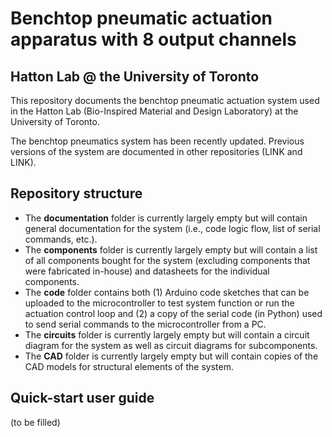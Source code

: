 # Benchtop pneumatic actuation apparatus with 8 output channels
## Hatton Lab @ the University of Toronto

This repository documents the benchtop pneumatic actuation system used in the Hatton Lab (Bio-Inspired Material and Design Laboratory) at the University of Toronto.

The benchtop pneumatics system has been recently updated. Previous versions of the system are documented in other repositories (LINK and LINK).

## Repository structure
 - The **documentation** folder is currently largely empty but will contain general documentation for the system (i.e., code logic flow, list of serial commands, etc.).
 - The **components** folder is currently largely empty but will contain a list of all components bought for the system (excluding components that were fabricated in-house) and datasheets for the individual components.
 - The **code** folder contains both (1) Arduino code sketches that can be uploaded to the microcontroller to test system function or run the actuation control loop and (2) a copy of the serial code (in Python) used to send serial commands to the microcontroller from a PC.
 - The **circuits** folder is currently largely empty but will contain a circuit diagram for the system as well as circuit diagrams for subcomponents.
 - The **CAD** folder is currently largely empty but will contain copies of the CAD models for structural elements of the system.

## Quick-start user guide
(to be filled)